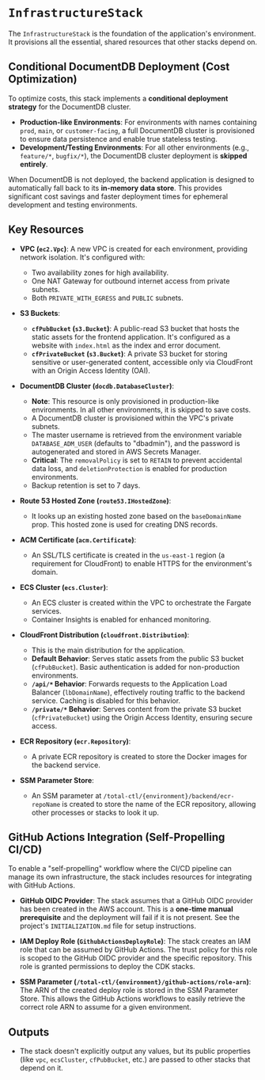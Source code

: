 # `InfrastructureStack`

The `InfrastructureStack` is the foundation of the application's environment. It provisions all the essential, shared resources that other stacks depend on.

## Conditional DocumentDB Deployment (Cost Optimization)

To optimize costs, this stack implements a **conditional deployment strategy** for the DocumentDB cluster.

-   **Production-like Environments**: For environments with names containing `prod`, `main`, or `customer-facing`, a full DocumentDB cluster is provisioned to ensure data persistence and enable true stateless testing.
-   **Development/Testing Environments**: For all other environments (e.g., `feature/*`, `bugfix/*`), the DocumentDB cluster deployment is **skipped entirely**.

When DocumentDB is not deployed, the backend application is designed to automatically fall back to its **in-memory data store**. This provides significant cost savings and faster deployment times for ephemeral development and testing environments.

## Key Resources

- **VPC (`ec2.Vpc`)**: A new VPC is created for each environment, providing network isolation. It's configured with:
  - Two availability zones for high availability.
  - One NAT Gateway for outbound internet access from private subnets.
  - Both `PRIVATE_WITH_EGRESS` and `PUBLIC` subnets.

- **S3 Buckets**:
  - **`cfPubBucket` (`s3.Bucket`)**: A public-read S3 bucket that hosts the static assets for the frontend application. It's configured as a website with `index.html` as the index and error document.
  - **`cfPrivateBucket` (`s3.Bucket`)**: A private S3 bucket for storing sensitive or user-generated content, accessible only via CloudFront with an Origin Access Identity (OAI).

- **DocumentDB Cluster (`docdb.DatabaseCluster`)**:
  - **Note**: This resource is only provisioned in production-like environments. In all other environments, it is skipped to save costs.
  - A DocumentDB cluster is provisioned within the VPC's private subnets.
  - The master username is retrieved from the environment variable `DATABASE_ADM_USER` (defaults to "dbadmin"), and the password is autogenerated and stored in AWS Secrets Manager.
  - **Critical**: The `removalPolicy` is set to `RETAIN` to prevent accidental data loss, and `deletionProtection` is enabled for production environments.
  - Backup retention is set to 7 days.

- **Route 53 Hosted Zone (`route53.IHostedZone`)**:
  - It looks up an existing hosted zone based on the `baseDomainName` prop. This hosted zone is used for creating DNS records.

- **ACM Certificate (`acm.Certificate`)**:
  - An SSL/TLS certificate is created in the `us-east-1` region (a requirement for CloudFront) to enable HTTPS for the environment's domain.

- **ECS Cluster (`ecs.Cluster`)**:
  - An ECS cluster is created within the VPC to orchestrate the Fargate services.
  - Container Insights is enabled for enhanced monitoring.

- **CloudFront Distribution (`cloudfront.Distribution`)**:
  - This is the main distribution for the application.
  - **Default Behavior**: Serves static assets from the public S3 bucket (`cfPubBucket`). Basic authentication is added for non-production environments.
  - **`/api/*` Behavior**: Forwards requests to the Application Load Balancer (`lbDomainName`), effectively routing traffic to the backend service. Caching is disabled for this behavior.
  - **`/private/*` Behavior**: Serves content from the private S3 bucket (`cfPrivateBucket`) using the Origin Access Identity, ensuring secure access.

- **ECR Repository (`ecr.Repository`)**:
  - A private ECR repository is created to store the Docker images for the backend service.

- **SSM Parameter Store**:
  - An SSM parameter at `/total-ctl/{environment}/backend/ecr-repoName` is created to store the name of the ECR repository, allowing other processes or stacks to look it up.

## GitHub Actions Integration (Self-Propelling CI/CD)

To enable a "self-propelling" workflow where the CI/CD pipeline can manage its own infrastructure, the stack includes resources for integrating with GitHub Actions.

- **GitHub OIDC Provider**: The stack assumes that a GitHub OIDC provider has been created in the AWS account. This is a **one-time manual prerequisite** and the deployment will fail if it is not present. See the project's `INITIALIZATION.md` file for setup instructions.

- **IAM Deploy Role (`GithubActionsDeployRole`)**: The stack creates an IAM role that can be assumed by GitHub Actions. The trust policy for this role is scoped to the GitHub OIDC provider and the specific repository. This role is granted permissions to deploy the CDK stacks.

- **SSM Parameter (`/total-ctl/{environment}/github-actions/role-arn`)**: The ARN of the created deploy role is stored in the SSM Parameter Store. This allows the GitHub Actions workflows to easily retrieve the correct role ARN to assume for a given environment.

## Outputs

- The stack doesn't explicitly output any values, but its public properties (like `vpc`, `ecsCluster`, `cfPubBucket`, etc.) are passed to other stacks that depend on it. 